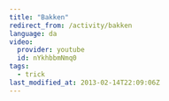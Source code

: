 ```yaml
---
title: "Bakken"
redirect_from: /activity/bakken
language: da
video:
  provider: youtube
  id: nYkhbbmNmq0
tags:
  - trick
last_modified_at: 2013-02-14T22:09:06Z
---
```



